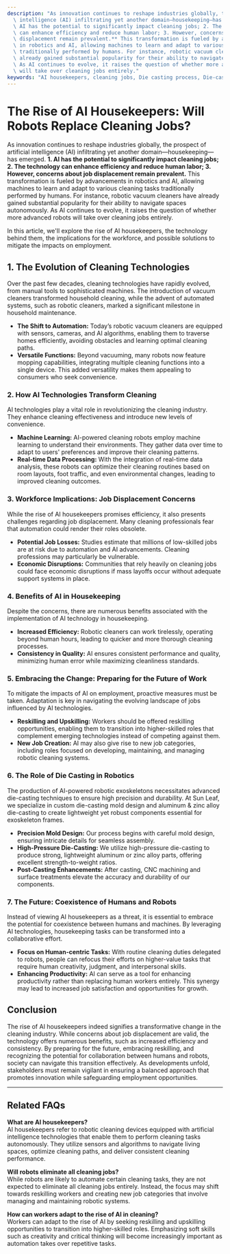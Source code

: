 ```yaml
---
description: "As innovation continues to reshape industries globally, the prospect of artificial\
  \ intelligence (AI) infiltrating yet another domain—housekeeping—has emerged. **1.\
  \ AI has the potential to significantly impact cleaning jobs; 2. The technology\
  \ can enhance efficiency and reduce human labor; 3. However, concerns about job\
  \ displacement remain prevalent.** This transformation is fueled by advancements\
  \ in robotics and AI, allowing machines to learn and adapt to various cleaning tasks\
  \ traditionally performed by humans. For instance, robotic vacuum cleaners have\
  \ already gained substantial popularity for their ability to navigate spaces autonomously.\
  \ As AI continues to evolve, it raises the question of whether more advanced robots\
  \ will take over cleaning jobs entirely."
keywords: "AI housekeepers, cleaning jobs, Die casting process, Die-cast aluminum"
---
```

# The Rise of AI Housekeepers: Will Robots Replace Cleaning Jobs?

As innovation continues to reshape industries globally, the prospect of artificial intelligence (AI) infiltrating yet another domain—housekeeping—has emerged. **1. AI has the potential to significantly impact cleaning jobs; 2. The technology can enhance efficiency and reduce human labor; 3. However, concerns about job displacement remain prevalent.** This transformation is fueled by advancements in robotics and AI, allowing machines to learn and adapt to various cleaning tasks traditionally performed by humans. For instance, robotic vacuum cleaners have already gained substantial popularity for their ability to navigate spaces autonomously. As AI continues to evolve, it raises the question of whether more advanced robots will take over cleaning jobs entirely.

In this article, we'll explore the rise of AI housekeepers, the technology behind them, the implications for the workforce, and possible solutions to mitigate the impacts on employment.

## **1. The Evolution of Cleaning Technologies**

Over the past few decades, cleaning technologies have rapidly evolved, from manual tools to sophisticated machines. The introduction of vacuum cleaners transformed household cleaning, while the advent of automated systems, such as robotic cleaners, marked a significant milestone in household maintenance.

* **The Shift to Automation:** Today’s robotic vacuum cleaners are equipped with sensors, cameras, and AI algorithms, enabling them to traverse homes efficiently, avoiding obstacles and learning optimal cleaning paths.
* **Versatile Functions:** Beyond vacuuming, many robots now feature mopping capabilities, integrating multiple cleaning functions into a single device. This added versatility makes them appealing to consumers who seek convenience.

### **2. How AI Technologies Transform Cleaning**

AI technologies play a vital role in revolutionizing the cleaning industry. They enhance cleaning effectiveness and introduce new levels of convenience.

* **Machine Learning:** AI-powered cleaning robots employ machine learning to understand their environments. They gather data over time to adapt to users' preferences and improve their cleaning patterns.
* **Real-time Data Processing:** With the integration of real-time data analysis, these robots can optimize their cleaning routines based on room layouts, foot traffic, and even environmental changes, leading to improved cleaning outcomes.
  
### **3. Workforce Implications: Job Displacement Concerns**

While the rise of AI housekeepers promises efficiency, it also presents challenges regarding job displacement. Many cleaning professionals fear that automation could render their roles obsolete.

* **Potential Job Losses:** Studies estimate that millions of low-skilled jobs are at risk due to automation and AI advancements. Cleaning professions may particularly be vulnerable.
* **Economic Disruptions:** Communities that rely heavily on cleaning jobs could face economic disruptions if mass layoffs occur without adequate support systems in place.

### **4. Benefits of AI in Housekeeping**

Despite the concerns, there are numerous benefits associated with the implementation of AI technology in housekeeping.

* **Increased Efficiency:** Robotic cleaners can work tirelessly, operating beyond human hours, leading to quicker and more thorough cleaning processes.
* **Consistency in Quality:** AI ensures consistent performance and quality, minimizing human error while maximizing cleanliness standards.

### **5. Embracing the Change: Preparing for the Future of Work**

To mitigate the impacts of AI on employment, proactive measures must be taken. Adaptation is key in navigating the evolving landscape of jobs influenced by AI technologies.

* **Reskilling and Upskilling:** Workers should be offered reskilling opportunities, enabling them to transition into higher-skilled roles that complement emerging technologies instead of competing against them.
* **New Job Creation:** AI may also give rise to new job categories, including roles focused on developing, maintaining, and managing robotic cleaning systems.

### **6. The Role of Die Casting in Robotics**

The production of AI-powered robotic exoskeletons necessitates advanced die-casting techniques to ensure high precision and durability. At Sun Leaf, we specialize in custom die-casting mold design and aluminum & zinc alloy die-casting to create lightweight yet robust components essential for exoskeleton frames.

* **Precision Mold Design:** Our process begins with careful mold design, ensuring intricate details for seamless assembly.
* **High-Pressure Die-Casting:** We utilize high-pressure die-casting to produce strong, lightweight aluminum or zinc alloy parts, offering excellent strength-to-weight ratios.
* **Post-Casting Enhancements:** After casting, CNC machining and surface treatments elevate the accuracy and durability of our components.

### **7. The Future: Coexistence of Humans and Robots**

Instead of viewing AI housekeepers as a threat, it is essential to embrace the potential for coexistence between humans and machines. By leveraging AI technologies, housekeeping tasks can be transformed into a collaborative effort.

* **Focus on Human-centric Tasks:** With routine cleaning duties delegated to robots, people can refocus their efforts on higher-value tasks that require human creativity, judgment, and interpersonal skills.
* **Enhancing Productivity:** AI can serve as a tool for enhancing productivity rather than replacing human workers entirely. This synergy may lead to increased job satisfaction and opportunities for growth.

## **Conclusion**

The rise of AI housekeepers indeed signifies a transformative change in the cleaning industry. While concerns about job displacement are valid, the technology offers numerous benefits, such as increased efficiency and consistency. By preparing for the future, embracing reskilling, and recognizing the potential for collaboration between humans and robots, society can navigate this transition effectively. As developments unfold, stakeholders must remain vigilant in ensuring a balanced approach that promotes innovation while safeguarding employment opportunities.

---

## Related FAQs

**What are AI housekeepers?**  
AI housekeepers refer to robotic cleaning devices equipped with artificial intelligence technologies that enable them to perform cleaning tasks autonomously. They utilize sensors and algorithms to navigate living spaces, optimize cleaning paths, and deliver consistent cleaning performance.

**Will robots eliminate all cleaning jobs?**  
While robots are likely to automate certain cleaning tasks, they are not expected to eliminate all cleaning jobs entirely. Instead, the focus may shift towards reskilling workers and creating new job categories that involve managing and maintaining robotic systems.

**How can workers adapt to the rise of AI in cleaning?**  
Workers can adapt to the rise of AI by seeking reskilling and upskilling opportunities to transition into higher-skilled roles. Emphasizing soft skills such as creativity and critical thinking will become increasingly important as automation takes over repetitive tasks.
